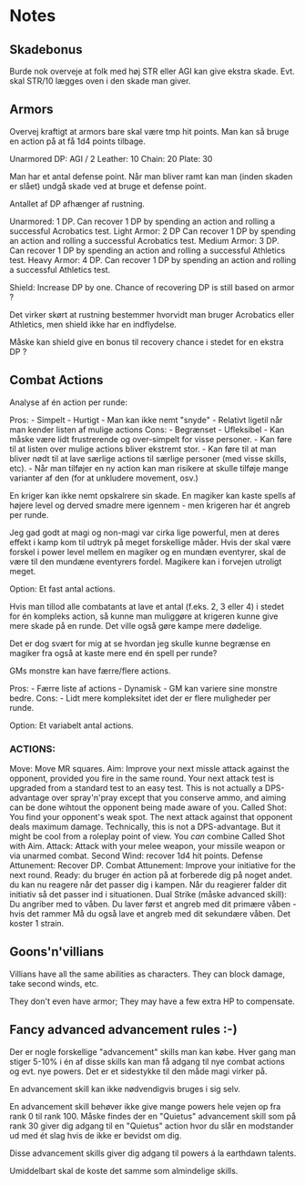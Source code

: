# Notes

## Skadebonus

Burde nok overveje at folk med høj STR eller AGI kan give ekstra skade.
Evt. skal STR/10 lægges oven i den skade man giver.


## Armors

Overvej kraftigt at armors bare skal være tmp hit points.
Man kan så bruge en action på at få 1d4 points tilbage.

Unarmored DP: AGI / 2
Leather: 10
Chain: 20
Plate: 30


Man har et antal defense point.
Når man bliver ramt kan man (inden skaden er slået) undgå skade ved at bruge et defense point.

Antallet af DP afhænger af rustning.

Unarmored: 1 DP. Can recover 1 DP by spending an action and rolling a successful Acrobatics test.
Light Armor: 2 DP Can recover 1 DP by spending an action and rolling a successful Acrobatics test.
Medium Armor: 3 DP. Can recover 1 DP by spending an action and rolling a successful Athletics test.
Heavy Armor: 4 DP. Can recover 1 DP by spending an action and rolling a successful Athletics test.

Shield: Increase DP by one. Chance of recovering DP is still based on armor ?

Det virker skørt at rustning bestemmer hvorvidt man bruger Acrobatics eller Athletics,
men shield ikke har en indflydelse.

Måske kan shield give en bonus til recovery chance i stedet for en ekstra DP ?


## Combat Actions

Analyse af én action per runde:

Pros:
    - Simpelt
    - Hurtigt
    - Man kan ikke nemt "snyde"
    - Relativt ligetil når man kender listen af mulige actions
Cons:
    - Begrænset
    - Ufleksibel
    - Kan måske være lidt frustrerende og over-simpelt for visse personer.
    - Kan føre til at listen over mulige actions bliver ekstremt stor.
    - Kan føre til at man bliver nødt til at lave særlige actions til særlige
      personer (med visse skills, etc).
    - Når man tilføjer en ny action kan man risikere at skulle tilføje mange
      varianter af den (for at unkludere movement, osv.)

En kriger kan ikke nemt opskalrere sin skade. En magiker kan kaste spells
af højere level og derved smadre mere igennem - men krigeren har ét angreb per
runde.

Jeg gad godt at magi og non-magi var cirka lige powerful,
men at deres effekt i kamp kom til udtryk på meget forskellige
måder.  Hvis der skal være forskel i power level mellem en magiker og en
mundæn eventyrer, skal de være til den mundæne eventyrers fordel.
Magikere kan i forvejen utroligt meget.

Option: Et fast antal actions.

Hvis man tillod alle combatants at lave et antal (f.eks. 2, 3 eller 4)
i stedet for én kompleks action, så kunne man muliggøre at krigeren
kunne give mere skade på en runde. Det ville også gøre kampe mere dødelige.

Det er dog svært for mig at se hvordan jeg skulle kunne begrænse en magiker
fra også at kaste mere end én spell per runde?

GMs monstre kan have færre/flere actions.

Pros:
    - Færre liste af actions
    - Dynamisk
    - GM kan variere sine monstre bedre.
Cons:
    - Lidt mere kompleksitet idet der er flere muligheder per runde.

Option: Et variabelt antal actions.


### ACTIONS:

Move:
    Move MR squares.
Aim:
    Improve your next missle attack against the opponent,
    provided you fire in the same round.
    Your next attack test is upgraded from a standard test
    to an easy test. This is not actually a DPS-advantage
    over spray'n'pray except that you conserve ammo, and
    aiming can be done wihtout the opponent being made
    aware of you.
Called Shot:
    You find your opponent's weak spot. The next attack
    against that opponent deals maximum damage.
    Technically, this is not a DPS-advantage.
    But it might be cool from a roleplay point of view.
    You *can* combine Called Shot with Aim.
Attack:
    Attack with your melee weapon, your missile weapon
    or via unarmed combat.
Second Wind:
    recover 1d4 hit points.
Defense Attunement:
    Recover DP.
Combat Attunement:
    Improve your initiative for the next round.
Ready:
    du bruger én action på at forberede dig på noget andet.
    du kan nu reagere når det passer dig i kampen.
    Når du reagierer falder dit initiativ så det passer
    ind i situationen.
Dual Strike (måske advanced skill):
    Du angriber med to våben.
    Du laver først et angreb med dit primære våben - hvis det rammer
    Må du også lave et angreb med dit sekundære våben.
    Det koster 1 strain.





## Goons'n'villians

Villians have all the same abilities as characters.
They can block damage, take second winds, etc.

They don't even have armor; They may have a few extra HP to compensate.



## Fancy advanced advancement rules :-)


Der er nogle forskellige "advancement" skills man kan købe.
Hver gang man stiger 5-10% i én af disse skills kan man få adgang
til nye combat actions og evt. nye powers. Det er et sidestykke
til den måde magi virker på.

En advancement skill kan ikke nødvendigvis bruges i sig selv.

En advancement skill behøver ikke give mange powers hele vejen op
fra rank 0 til rank 100. Måske findes der en "Quietus" advancement
skill som på rank 30 giver dig adgang til en "Quietus" action
hvor du slår en modstander ud med ét slag hvis de ikke er bevidst om
dig.

Disse advancement skills giver dig adgang til powers á la earthdawn
talents.

Umiddelbart skal de koste det samme som almindelige skills.
